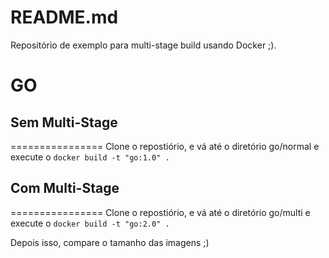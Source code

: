 # README.md
Repositório de exemplo para multi-stage build usando Docker ;).

# GO

## Sem Multi-Stage
================
Clone o repostiório, e vá até o diretório go/normal e execute o ``docker build -t "go:1.0" .``


## Com Multi-Stage
================
Clone o repostiório, e vá até o diretório go/multi e execute o ``docker build -t "go:2.0" .``

Depois isso, compare o tamanho das imagens ;)
